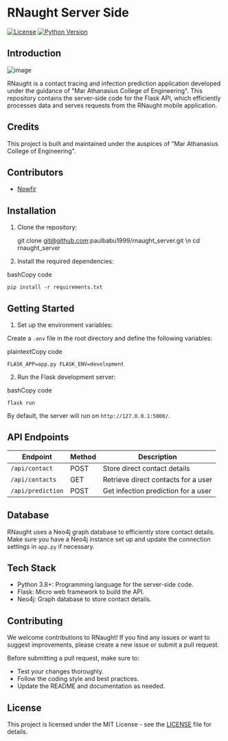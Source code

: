 # RNaught Server Side

[![License](https://img.shields.io/badge/license-MIT-blue.svg)](LICENSE)
[![Python Version](https://img.shields.io/badge/python-3.8%2B-blue.svg)](https://www.python.org/downloads/)

## Introduction

![image](https://github.com/paulbabu1999/rnaught_server/assets/33522991/3db1b3b7-9fbc-4878-855e-848216d8833e)


RNaught is a contact tracing and infection prediction application developed under the guidance of "Mar Athanasius College of Engineering". This repository contains the server-side code for the Flask API, which efficiently processes data and serves requests from the RNaught mobile application.

## Credits

This project is built and maintained under the auspices of "Mar Athanasius College of Engineering".

## Contributors

- [Nowfir](https://github.com/Nowfir)

## Installation

1. Clone the repository:

    git clone git@github.com:paulbabu1999/rnaught_server.git \n
	cd rnaught_server

2.  Install the required dependencies:

bashCopy code

`pip install -r requirements.txt`

## Getting Started

1.  Set up the environment variables:

Create a `.env` file in the root directory and define the following variables:

plaintextCopy code

`FLASK_APP=app.py FLASK_ENV=development`

2.  Run the Flask development server:

bashCopy code

`flask run`

By default, the server will run on `http://127.0.0.1:5000/`.

## API Endpoints

|Endpoint  | Method | Description  |
|--|--|--|
| `/api/contact` | POST | Store direct contact details |
| `/api/contacts` | GET | Retrieve direct contacts for a user |
| `/api/prediction` | POST | Get infection prediction for a user |

## Database

RNaught uses a Neo4j graph database to efficiently store contact details. Make sure you have a Neo4j instance set up and update the connection settings in `app.py` if necessary.

## Tech Stack

-   Python 3.8+: Programming language for the server-side code.
-   Flask: Micro web framework to build the API.
-   Neo4j: Graph database to store contact details.

## Contributing

We welcome contributions to RNaught! If you find any issues or want to suggest improvements, please create a new issue or submit a pull request.

Before submitting a pull request, make sure to:

-   Test your changes thoroughly.
-   Follow the coding style and best practices.
-   Update the README and documentation as needed.

## License

This project is licensed under the MIT License - see the [LICENSE](https://chat.openai.com/LICENSE) file for details.
